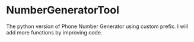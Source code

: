 # NumberGeneratorTool
The python version of Phone Number Generator using custom prefix. I will add more functions by improving code.
